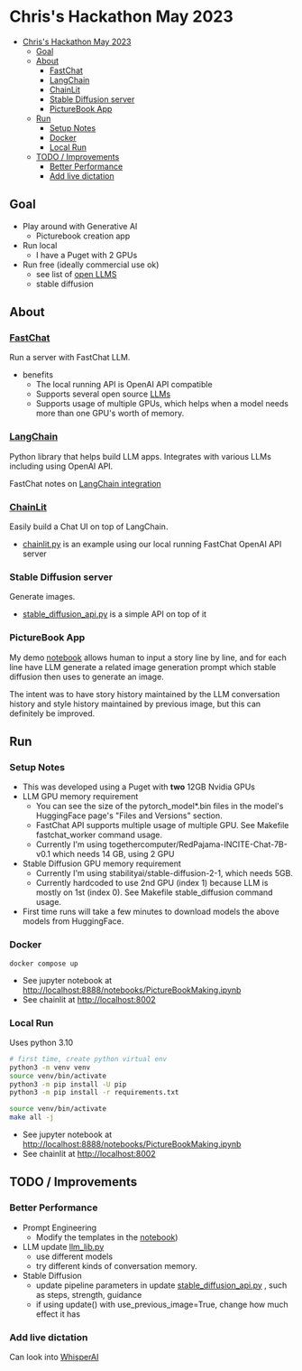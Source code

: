 # Chris's Hackathon May 2023

- [Chris's Hackathon May 2023](#chriss-hackathon-may-2023)
  - [Goal](#goal)
  - [About](#about)
    - [FastChat](#fastchat)
    - [LangChain](#langchain)
    - [ChainLit](#chainlit)
    - [Stable Diffusion server](#stable-diffusion-server)
    - [PictureBook App](#picturebook-app)
  - [Run](#run)
    - [Setup Notes](#setup-notes)
    - [Docker](#docker)
    - [Local Run](#local-run)
  - [TODO / Improvements](#todo--improvements)
    - [Better Performance](#better-performance)
    - [Add live dictation](#add-live-dictation)

## Goal

- Play around with Generative AI
  - Picturebook creation app
- Run local
  - I have a Puget with 2 GPUs
- Run free (ideally commercial use ok)
  - see list of [open LLMS](https://github.com/eugeneyan/open-llms)
  - stable diffusion

## About

### [FastChat](https://github.com/lm-sys/FastChat)

Run a server with FastChat LLM.

- benefits
  - The local running API is OpenAI API compatible
  - Supports several open source [LLMs](https://github.com/lm-sys/FastChat#supported-models)
  - Supports usage of multiple GPUs, which helps when a model needs more than one GPU's worth of memory.

### [LangChain](https://python.langchain.com/en/latest/)

Python library that helps build LLM apps. Integrates with various LLMs including using OpenAI API.

FastChat notes on [LangChain integration](https://github.com/lm-sys/FastChat/blob/main/docs/langchain_integration.md)

### [ChainLit](https://docs.chainlit.io/overview)

Easily build a Chat UI on top of LangChain.

- [chainlit.py](chainlit.py) is an example using our local running FastChat OpenAI API server

### Stable Diffusion server

Generate images.

- [stable_diffusion_api.py](stable_diffusion_api.py) is a simple API on top of it

### PictureBook App

My demo [notebook](PictureBookMaking.ipynb) allows human to input a story line by line, and for each line have LLM generate a related image generation prompt which stable diffusion then uses to generate an image.

The intent was to have story history maintained by the LLM conversation history and style history maintained by previous image, but this can definitely be improved.

## Run

### Setup Notes

- This was developed using a Puget with **two** 12GB Nvidia GPUs
- LLM GPU memory requirement
  - You can see the size of the pytorch_model*.bin files in the model's HuggingFace page's "Files and Versions" section.
  - FastChat API supports multiple usage of multiple GPU. See Makefile fastchat_worker command usage.
  - Currently I'm using togethercomputer/RedPajama-INCITE-Chat-7B-v0.1 which needs 14 GB, using 2 GPU
- Stable Diffusion GPU memory requirement
  - Currently I'm using stabilityai/stable-diffusion-2-1, which needs 5GB.
  - Currently hardcoded to use 2nd GPU (index 1) because LLM is mostly on 1st (index 0). See Makefile stable_diffusion command usage.
- First time runs will take a few minutes to download models the above models from HuggingFace.

### Docker

`docker compose up`

- See jupyter notebook at <http://localhost:8888/notebooks/PictureBookMaking.ipynb>
- See chainlit at <http://localhost:8002>

### Local Run

Uses python 3.10

```bash
# first time, create python virtual env
python3 -m venv venv
source venv/bin/activate
python3 -m pip install -U pip
python3 -m pip install -r requirements.txt
```

```bash
source venv/bin/activate
make all -j
```

- See jupyter notebook at <http://localhost:8888/notebooks/PictureBookMaking.ipynb>
- See chainlit at <http://localhost:8002>

## TODO / Improvements

### Better Performance

- Prompt Engineering
  - Modify the templates in the [notebook](PictureBookMaking.ipynb))
- LLM update [llm_lib.py](llm_lib.py)
  - use different models
  - try different kinds of conversation memory.
- Stable Diffusion
  - update pipeline parameters in update [stable_diffusion_api.py](stable_diffusion_api.py) , such as steps, strength, guidance
  - if using update() with use_previous_image=True, change how much effect it has

### Add live dictation

Can look into [WhisperAI](https://github.com/openai/whisper)
